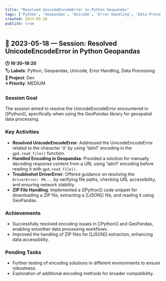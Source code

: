```yaml
---
title: "Resolved UnicodeEncodeError in Python Geopandas"
tags: ['Python', 'Geopandas', 'Unicode', 'Error Handling', 'Data Processing']
created: 2023-05-18
publish: true
---
```


## 📅 2023-05-18 — Session: Resolved UnicodeEncodeError in Python Geopandas

**🕒 16:30–18:20**  
**🏷️ Labels**: Python, Geopandas, Unicode, Error Handling, Data Processing  
**📂 Project**: Dev  
**⭐ Priority**: MEDIUM  


### Session Goal
The session aimed to resolve the UnicodeEncodeError encountered in [[Python]], specifically when using the GeoPandas library for geospatial data processing.

### Key Activities
- **Resolved UnicodeEncodeError**: Addressed the UnicodeEncodeError related to the character 'ó' by using 'latin1' encoding in the `gpd.read_file()` function.
- **Handled Encoding in Geopandas**: Provided a solution for manually decoding response content from a URL using 'latin1' encoding before reading it with `gpd.read_file()`.
- **Troubleshot DriverError**: Offered guidance on resolving the `DriverError: PK...` by verifying file paths, checking URL accessibility, and ensuring network stability.
- **ZIP File Handling**: Implemented a [[Python]] code snippet for downloading a ZIP file, extracting a [[JSON]] file, and reading it using GeoPandas.

### Achievements
- Successfully resolved encoding issues in [[Python]] and GeoPandas, enabling smoother data processing workflows.
- Improved the handling of ZIP files for [[JSON]] extraction, enhancing data accessibility.

### Pending Tasks
- Further testing of encoding solutions in different environments to ensure robustness.
- Exploration of additional encoding methods for broader compatibility.
